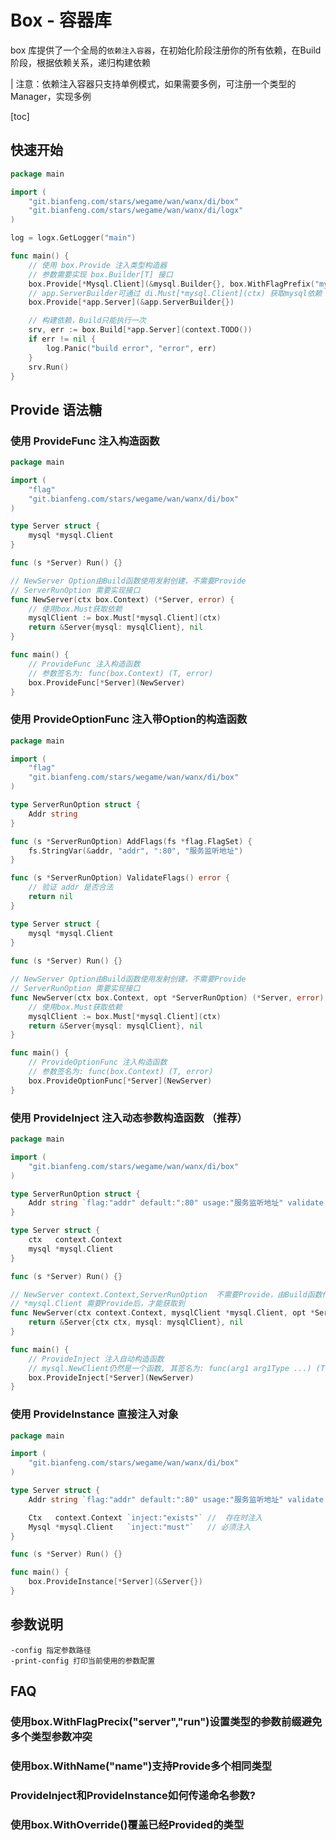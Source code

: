 # Box - 容器库

box 库提供了一个全局的`依赖注入容器`，在初始化阶段注册你的所有依赖，在Build阶段，根据依赖关系，递归构建依赖

| 注意：依赖注入容器只支持单例模式，如果需要多例，可注册一个类型的Manager，实现多例

[toc]

## 快速开始

```go
package main

import (
	"git.bianfeng.com/stars/wegame/wan/wanx/di/box"
	"git.bianfeng.com/stars/wegame/wan/wanx/di/logx"
)

log = logx.GetLogger("main")

func main() {
	// 使用 box.Provide 注入类型构造器
	// 参数需要实现 box.Builder[T] 接口
	box.Provide[*Mysql.Client](&mysql.Builder{}, box.WithFlagPrefix("mysql"))
	// app.ServerBuilder可通过 di.Must[*mysql.Client](ctx) 获取mysql依赖
	box.Provide[*app.Server](&app.ServerBuilder{})

	// 构建依赖，Build只能执行一次
	srv, err := box.Build[*app.Server](context.TODO())
	if err != nil {
		log.Panic("build error", "error", err)
	}
	srv.Run()
}
```

## Provide 语法糖

### 使用 ProvideFunc 注入构造函数

```go
package main

import (
	"flag"
	"git.bianfeng.com/stars/wegame/wan/wanx/di/box"
)

type Server struct {
	mysql *mysql.Client
}

func (s *Server) Run() {}

// NewServer Option由Build函数使用发射创建，不需要Provide
// ServerRunOption 需要实现接口
func NewServer(ctx box.Context) (*Server, error) {
	// 使用box.Must获取依赖
	mysqlClient := box.Must[*mysql.Client](ctx)
	return &Server{mysql: mysqlClient}, nil
}

func main() {
	// ProvideFunc 注入构造函数
	// 参数签名为: func(box.Context) (T, error)
	box.ProvideFunc[*Server](NewServer)
}
```

### 使用 ProvideOptionFunc 注入带Option的构造函数

```go
package main

import (
	"flag"
	"git.bianfeng.com/stars/wegame/wan/wanx/di/box"
)

type ServerRunOption struct {
	Addr string
}

func (s *ServerRunOption) AddFlags(fs *flag.FlagSet) {
	fs.StringVar(&addr, "addr", ":80", "服务监听地址")
}

func (s *ServerRunOption) ValidateFlags() error {
	// 验证 addr 是否合法
	return nil
}

type Server struct {
	mysql *mysql.Client
}
 
func (s *Server) Run() {}

// NewServer Option由Build函数使用发射创建，不需要Provide
// ServerRunOption 需要实现接口
func NewServer(ctx box.Context, opt *ServerRunOption) (*Server, error) {
	// 使用box.Must获取依赖
	mysqlClient := box.Must[*mysql.Client](ctx)
	return &Server{mysql: mysqlClient}, nil
}

func main() {
	// ProvideOptionFunc 注入构造函数
	// 参数签名为: func(box.Context) (T, error)
	box.ProvideOptionFunc[*Server](NewServer)
}
```

### 使用 ProvideInject 注入动态参数构造函数 （推荐）

```go
package main

import (
	"git.bianfeng.com/stars/wegame/wan/wanx/di/box"
)

type ServerRunOption struct {
	Addr string `flag:"addr" default:":80" usage:"服务监听地址" validate:"host_port"`
}

type Server struct {
	ctx   context.Context
	mysql *mysql.Client
}

func (s *Server) Run() {}

// NewServer context.Context,ServerRunOption  不需要Provide，由Build函数传入
// *mysql.Client 需要Provide后，才能获取到
func NewServer(ctx context.Context, mysqlClient *mysql.Client, opt *ServerRunOption) (*Server, error) {
	return &Server{ctx ctx, mysql: mysqlClient}, nil
}

func main() {
	// ProvideInject 注入自动构造函数
	// mysql.NewClient仍然是一个函数, 其签名为: func(arg1 arg1Type ...) (T, error)
	box.ProvideInject[*Server](NewServer)
}
```

### 使用 ProvideInstance 直接注入对象

```go
package main

import (
	"git.bianfeng.com/stars/wegame/wan/wanx/di/box"
)

type Server struct {
	Addr string `flag:"addr" default:":80" usage:"服务监听地址" validate:"host_port"`

	Ctx   context.Context `inject:"exists"` //  存在时注入
	Mysql *mysql.Client   `inject:"must"`   // 必须注入
}

func (s *Server) Run() {}

func main() {
	box.ProvideInstance[*Server](&Server{})
}
```

## 参数说明

```
-config 指定参数路径
-print-config 打印当前使用的参数配置
```

## FAQ

### 使用box.WithFlagPrecix("server","run")设置类型的参数前缀避免多个类型参数冲突

### 使用box.WithName("name")支持Provide多个相同类型

### ProvideInject和ProvideInstance如何传递命名参数?

### 使用box.WithOverride()覆盖已经Provided的类型